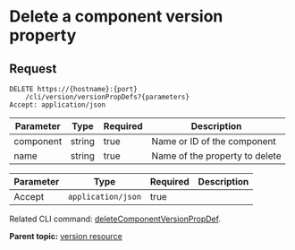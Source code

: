 # Delete a component version property

## Request

```
DELETE https://{hostname}:{port}
    /cli/version/versionPropDefs?{parameters}
Accept: application/json

```

|Parameter|Type|Required|Description|
|---------|----|--------|-----------|
|component|string|true|Name or ID of the component|
|name|string|true|Name of the property to delete|

|Parameter|Type|Required|Description|
|---------|----|--------|-----------|
|Accept|`application/json`|true| |

Related CLI command: [deleteComponentVersionPropDef](udclient_deletecomponentversionpropdef.md).

**Parent topic:** [version resource](../../com.ibm.udeploy.api.doc/topics/rest_cli_version.md)

